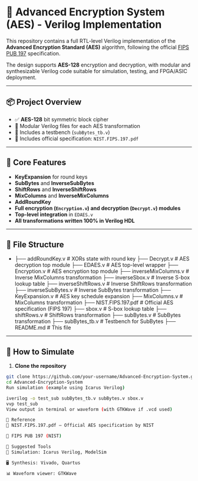 # 🔐 Advanced Encryption System (AES) - Verilog Implementation

This repository contains a full RTL-level Verilog implementation of the **Advanced Encryption Standard (AES)** algorithm, following the official [FIPS PUB 197](https://csrc.nist.gov/publications/detail/fips/197/final) specification.

The design supports **AES-128** encryption and decryption, with modular and synthesizable Verilog code suitable for simulation, testing, and FPGA/ASIC deployment.

---

## 📦 Project Overview

- ✅ **AES-128** bit symmetric block cipher  
- 🧩 Modular Verilog files for each AES transformation  
- 🧪 Includes a testbench (`subBytes_tb.v`)  
- 📄 Includes official specification: `NIST.FIPS.197.pdf`

---

## 🧠 Core Features

- **KeyExpansion** for round keys  
- **SubBytes** and **InverseSubBytes**  
- **ShiftRows** and **InverseShiftRows**  
- **MixColumns** and **InverseMixColumns**  
- **AddRoundKey**  
- **Full encryption (`Encryption.v`) and decryption (`Decrypt.v`) modules**  
- **Top-level integration** in `EDAES.v`  
- **All transformations written 100% in Verilog HDL**

---

## 📁 File Structure

- ├── addRoundKey.v # XORs state with round key
├── Decrypt.v # AES decryption top module
├── EDAES.v # AES top-level wrapper
├── Encryption.v # AES encryption top module
├── inverseMixColumns.v # Inverse MixColumns transformation
├── inverseSbox.v # Inverse S-box lookup table
├── inverseShiftRows.v # Inverse ShiftRows transformation
├── inverseSubBytes.v # Inverse SubBytes transformation
├── KeyExpansion.v # AES key schedule expansion
├── MixColumns.v # MixColumns transformation
├── NIST.FIPS.197.pdf # Official AES specification (FIPS 197)
├── sbox.v # S-box lookup table
├── shiftRows.v # ShiftRows transformation
├── subBytes.v # SubBytes transformation
├── subBytes_tb.v # Testbench for SubBytes
├── README.md # This file

---

## 🚀 How to Simulate

1. **Clone the repository**
```bash
git clone https://github.com/your-username/Advanced-Encryption-System.git
cd Advanced-Encryption-System
Run simulation (example using Icarus Verilog)

iverilog -o test_sub subBytes_tb.v subBytes.v sbox.v
vvp test_sub
View output in terminal or waveform (with GTKWave if .vcd used)

📖 Reference
📄 NIST.FIPS.197.pdf — Official AES specification by NIST

🔗 FIPS PUB 197 (NIST)

📘 Suggested Tools
🧪 Simulation: Icarus Verilog, ModelSim

🖥️ Synthesis: Vivado, Quartus

📊 Waveform viewer: GTKWave

